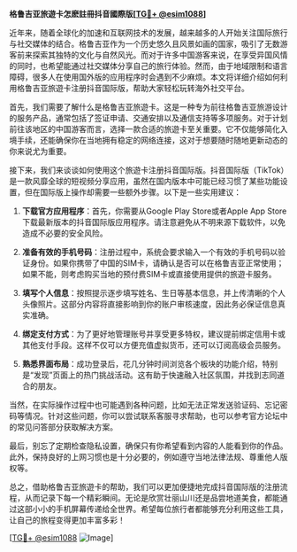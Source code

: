 **格鲁吉亚旅遊卡怎麽註冊抖音國際版[[TG💪+ @esim1088](https://t.me/s/esim1088)]**

近年来，随着全球化的加速和互联网技术的发展，越来越多的人开始关注国际旅行与社交媒体的结合。格鲁吉亚作为一个历史悠久且风景如画的国家，吸引了无数游客前来探索其独特的文化与自然风光。而对于许多中国游客来说，在享受异国风情的同时，也希望能通过社交媒体分享自己的旅行体验。然而，由于地域限制和语言障碍，很多人在使用国外版的应用程序时会遇到不少麻烦。本文将详细介绍如何利用格鲁吉亚旅遊卡注册抖音国际版，帮助大家轻松玩转海外社交平台。

首先，我们需要了解什么是格鲁吉亚旅遊卡。这是一种专为前往格鲁吉亚旅游设计的服务产品，通常包括了签证申请、交通安排以及通信支持等多项服务。对于计划前往该地区的中国游客而言，选择一款合适的旅遊卡至关重要。它不仅能够简化入境手续，还能确保你在当地拥有稳定的网络连接，这对于想要随时随地更新动态的你来说尤为重要。

接下来，我们来谈谈如何使用这个旅遊卡注册抖音国际版。抖音国际版（TikTok）是一款风靡全球的短视频分享应用，虽然在国内版本中可能已经习惯了某些功能设置，但在国际版上操作却需要一些额外步骤。以下是一些实用建议：

1. **下载官方应用程序**：首先，你需要从Google Play Store或者Apple App Store下载最新版本的抖音国际版应用程序。请注意避免从不明来源下载软件，以免造成不必要的安全风险。

2. **准备有效的手机号码**：注册过程中，系统会要求输入一个有效的手机号码以验证身份。如果你携带了中国的SIM卡，请确认是否可以在格鲁吉亚正常使用；如果不能，则考虑购买当地的预付费SIM卡或直接使用提供的旅遊卡服务。

3. **填写个人信息**：按照提示逐步填写姓名、生日等基本信息，并上传清晰的个人头像照片。这部分内容将直接影响到你的账户审核速度，因此务必保证信息真实准确。

4. **绑定支付方式**：为了更好地管理账号并享受更多特权，建议提前绑定信用卡或其他支付手段。这样不仅可以方便充值虚拟货币，还可以订阅高级会员服务。

5. **熟悉界面布局**：成功登录后，花几分钟时间浏览各个板块的功能介绍，特别是“发现”页面上的热门挑战活动。这有助于快速融入社区氛围，并找到志同道合的朋友。

当然，在实际操作过程中也可能遇到各种问题，比如无法正常发送验证码、忘记密码等情况。针对这些问题，你可以尝试联系客服寻求帮助，也可以参考官方论坛中的常见问答部分获取解决方案。

最后，别忘了定期检查隐私设置，确保只有你希望看到内容的人能看到你的作品。此外，保持良好的上网习惯也是十分必要的，例如遵守当地法律法规、尊重他人版权等。

总之，借助格鲁吉亚旅遊卡的帮助，我们可以更加便捷地完成抖音国际版的注册流程，从而记录下每一个精彩瞬间。无论是欣赏壮丽山川还是品尝地道美食，都能通过这部小小的手机屏幕传递给全世界。希望每位旅行者都能够充分利用这些工具，让自己的旅程变得更加丰富多彩！

[[TG💪+ @esim1088](https://t.me/s/esim1088) ![Image](https://i.postimg.cc/4NQfJmqS/Snipaste-2025-05-13-00-14-12.png)]